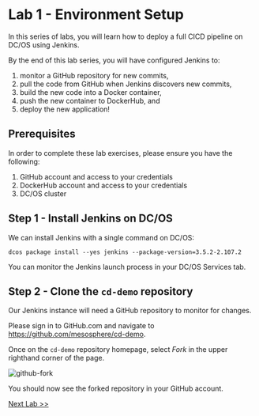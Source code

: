 # Lab 1 - Environment Setup

In this series of labs, you will learn how to deploy a full CICD pipeline on DC/OS using Jenkins. 

By the end of this lab series, you will have configured Jenkins to: 

1. monitor a GitHub repository for new commits, 
1. pull the code from GitHub when Jenkins discovers new commits, 
1. build the new code into a Docker container, 
1. push the new container to DockerHub, and
1. deploy the new application!

## Prerequisites

In order to complete these lab exercises, please ensure you have the following:

1. GitHub account and access to your credentials 
1. DockerHub account and access to your credentials
1. DC/OS cluster

## Step 1 - Install Jenkins on DC/OS

We can install Jenkins with a single command on DC/OS:

```
dcos package install --yes jenkins --package-version=3.5.2-2.107.2
```

You can monitor the Jenkins launch process in your DC/OS Services tab.

## Step 2 - Clone the `cd-demo` repository

Our Jenkins instance will need a GitHub repository to monitor for changes. 

Please sign in to GitHub.com and navigate to https://github.com/mesosphere/cd-demo. 

Once on the `cd-demo` repository homepage, select *Fork* in the upper righthand corner of the page.

![github-fork](https://github.com/tbaums/dcos-k8s-days-labs/blob/master/labs/CICD-labs/screenshots/github-fork.png)

You should now see the forked repository in your GitHub account.

[Next Lab >>](https://github.com/tbaums/dcos-NUAN-labs/blob/master/labs/4%20-%20CICD-labs/Lab_02_Configure_GitHub_Repository.md)

